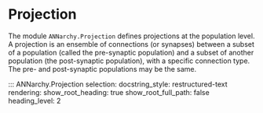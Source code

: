 # Projection

The module `ANNarchy.Projection` defines projections at the population
level. A projection is an ensemble of connections (or synapses) between
a subset of a population (called the pre-synaptic population) and a
subset of another population (the post-synaptic population), with a
specific connection type. The pre- and post-synaptic populations may be
the same.


::: ANNarchy.Projection
    selection:
      docstring_style: restructured-text
    rendering:
      show_root_heading: true
      show_root_full_path: false
      heading_level: 2
